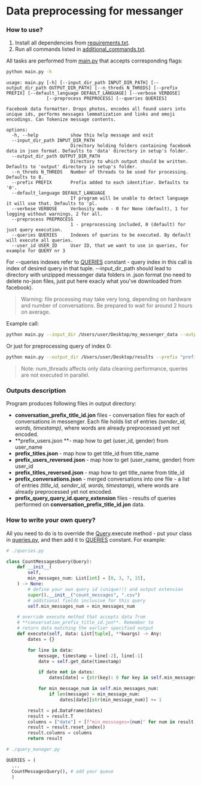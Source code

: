 # Data preprocessing for messanger

### How to use?

1. Install all dependencies from [requirements.txt](requirements.txt).
2. Run all commands listed in [additional_commands.txt](resources/additional_commands.txt).

All tasks are performed from [main.py](main.py) that accepts corresponding flags:

```bash
python main.py -h         
```

```
usage: main.py [-h] [--input_dir_path INPUT_DIR_PATH] [--output_dir_path OUTPUT_DIR_PATH] [--n_threds N_THREDS] [--prefix PREFIX] [--default_language DEFAULT_LANGUAGE] [--verbose VERBOSE]
               [--preprocess PREPROCESS] [--queries QUERIES]

Facebook data formatter. Drops photos, encodes all found users into unique ids, performs messages lemmatization and links and emoji encodings. Can Tokenize message contents.

options:
  -h, --help            show this help message and exit
  --input_dir_path INPUT_DIR_PATH
                        Directory holding folders containing facebook data in json format. Defaults to 'data' directory in setup's folder.
  --output_dir_path OUTPUT_DIR_PATH
                        Directory to which output should be written. Defaults to 'output' directory in setup's folder.
  --n_threds N_THREDS   Number of threads to be used for processing. Defaults to 8.
  --prefix PREFIX       Prefix added to each identifier. Defaults to '0'.
  --default_language DEFAULT_LANGUAGE
                        If program will be unable to detect language it will use that. Defaults to 'pl.
  --verbose VERBOSE     Verbosity mode - 0 for None (default), 1 for logging without warnings, 2 for all.
  --preprocess PREPROCESS
                        1 - preprocessing included, 0 (default) for just query execution.
  --queries QUERIES     Indexes of queries to be executed. By default will execute all queries.
  --user_id USER_ID     User ID, that we want to use in queries, for example for QUERY nr 3
```

For --queries indexes refer to [QUERIES](./query_manager.py) constant - query index in this call is index of desired query in that tuple. --input_dir_path should lead to directory with unzipped messenger data folders in .json format (no need to delete no-json files, just put here exacly what you've downloaded from facebook).

> Warning: file processing may take very long, depending on hardware and number of conversations. Be prepared to wait for around 2 hours on average.

Example call:
```bash
python main.py --input_dir /Users/user/Desktop/my_messenger_data --output_dir /Users/user/Desktop/results --n_threads 4 --prefix p --defalut_language en --verbose 1 --preprocess 1
```
Or just for preprocessing query of index 0:
```bash
python main.py --output_dir /Users/user/Desktop/results --prefix "prefix" --queries 0 --user_id "user_id"
```

> Note: num_threads affects only data cleaning performance, queries are not executed in parallel.

### Outputs description

Program produces following files in output directory:
- **conversation_prefix_title_id.jon** files - conversation files for each of conversations in messenger. Each file holds list of entries *(sender_id, words, timestamp)*, where words are already preprocessed yet not encoded.
- **prefix_users.json **- map how to get (user_id, gender) from user_name
- **prefix_titles.json** - map how to get title_id from title_name
- **prefix_users_reversed.json** - map how to get (user_name, gender) from user_id
- **prefix_titles_reversed.json** - map how to get title_name from title_id
- **prefix_conversations.json** - merged conversations into one file - a list of entries *(title_id, sender_id, words, timestamp*), where words are already preprocessed yet not encoded.
- **prefix_query_query_id.query_extension** files - results of queries performed on **conversation_prefix_title_id.jon** data.

### How to write your own query?
All you need to do is to override the [Query](./helpers.py).execute method - put your class in [queries.py](./queries.py), and then add it to  [QUERIES](./query_manager.py) constant. For example:

```python
# ./queries.py

class CountMessagesQuery(Query):
    def __init__(
        self,
        min_messages_num: List[int] = [0, 3, 7, 15],
    ) -> None:
        # define your own query id (unique!!) and output extension
        super().__init__("count_messages", ".csv") 
        # additional fields inclusive for this query
        self.min_messages_num = min_messages_num

    # override execute method that accepts data from
    # **conversation_prefix_title_id.jon**. Remember to 
    # return data matching the earlier specified output
    def execute(self, data: List[tuple], **kwargs) -> Any:
        dates = {}

        for line in data:
            message, timestamp = line[-2], line[-1]
            date = self.get_date(timestamp)

            if date not in dates:
                dates[date] = {str(key): 0 for key in self.min_messages_num}

            for min_message_num in self.min_messages_num:
                if len(message) > min_message_num:
                    dates[date][str(min_message_num)] += 1

        result = pd.DataFrame(dates)
        result = result.T
        columns = ["date"] + [f"min_messsages={num}" for num in result.columns]
        result = result.reset_index()
        result.columns = columns
        return result
```

```python
# ./query_manager.py

QUERIES = (
  ...
  CountMessagesQuery(), # add your queue
  )
```
